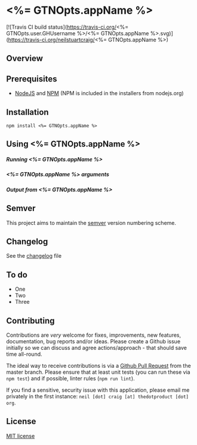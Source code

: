 # <%= GTNOpts.appName %>

[![Travis CI build status](https://travis-ci.org/<%= GTNOpts.user.GHUsername %>/<%= GTNOpts.appName %>.svg)](https://travis-ci.org/neilstuartcraig/<%= GTNOpts.appName %>)


## Overview



## Prerequisites
* [NodeJS](https://nodejs.org/) and [NPM](https://www.npmjs.com/) (NPM is included in the installers from nodejs.org)


## Installation
```
npm install <%= GTNOpts.appName %>
```

## Using <%= GTNOpts.appName %>

##### Running <%= GTNOpts.appName %>

##### <%= GTNOpts.appName %> arguments

##### Output from <%= GTNOpts.appName %>


## Semver
This project aims to maintain the [semver](http://semver.org/) version numbering scheme.


## Changelog
See the [changelog](./changelog.md) file


## To do
* One
* Two
* Three


## Contributing
Contributions are *very* welcome for fixes, improvements, new features, documentation, bug reports and/or ideas. Please create a Github issue initially so we can discuss and agree actions/approach - that should save time all-round.

The ideal way to receive contributions is via a [Github Pull Request](https://help.github.com/articles/using-pull-requests/) from the master branch. Please ensure that at least unit tests (you can run these via `npm test`) and if possible, linter rules (`npm run lint`).

If you find a sensitive, security issue with this application, please email me privately in the first instance: `neil [dot] craig [at] thedotproduct [dot] org`.


## License
[MIT license](./license.md)
